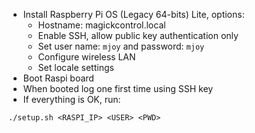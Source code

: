 - Install Raspberry Pi OS (Legacy 64-bits) Lite, options:
    - Hostname: magickcontrol.local
    - Enable SSH, allow public key authentication only
    - Set user name: `mjoy` and password: `mjoy`
    - Configure wireless LAN
    - Set locale settings
- Boot Raspi board
- When booted log one first time using SSH key
- If everything is OK, run:
```
./setup.sh <RASPI_IP> <USER> <PWD>
```
